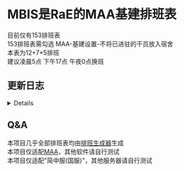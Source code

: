 # MBIS是RaE的MAA基建排班表  
目前仅有153排班表  
153排班表需勾选 MAA-基建设置-不将已进驻的干员放入宿舍  
本表为12+7+5排班  
建议凌晨5点 下午17点 午夜0点换班  

## 更新日志
<details>   
  
- __153排班表 Alpha v0.4.0__  
1.更新新干员 
    
- __153排班表 Alpha v0.3.6 — v0.3.10__  
1.修复宿舍不放满干员问题  
    
- __153排班表 Alpha v0.3.5__  
1.修复"17点班" "制造站3"产物与配置不相符的问题
  
- __153排班表 Alpha v0.3.4__  
1.修复"17点班"迷迭香不上班问题  
__已知问题:__  
1.爱丽丝/车尔尼+"补满空位"功能 如果剩余干员全为满心情可能导致MAA出现最后3/5的情况并且爱丽丝/车尔尼不在宿舍  
      
- __153排班表 Alpha v0.3.3__  
1.尝试解决MAA自定义基建使用"补满空位"功能,宿舍不放满的问题  
PS:爱丽丝/车尔尼+"补满空位"功能 如果剩余干员全为满心情可能导致MAA出现最后3/5的情况并且爱丽丝/车尔尼不在宿舍
  
- __153排班表 Alpha v0.3.2__  
1.修复"0点班"Lancet-2进宿舍休息的问题  
  
- __153排班表 Alpha v0.3.1__  
1.修复排班起止时间问题  
2.更新校正版   
  
- __153排班表 Alpha v0.3__  
1.重做整个排班框架  
2.更新校正版 
    
- __153排班表 Alpha v0.2.4__  
1.菲亚梅塔调回常驻“宿舍1”   
  
- __153排班表 Alpha v0.2.3__  
1.修复了“5点班”迷迭香不上班的问题  
  
- __153排班表 Alpha v0.2.2__  
1.新增校正版  
2.菲亚梅塔修改为常驻“宿舍2”  
  
- __153排班表 Alpha v0.2.1__  
1.跳过了部分无需更换干员设施的重复操作  
  
- __153排班表 Alpha v0.2__  
1.重做整个排班框架  
  
- __153排班表 Alpha v0.1.4__  
1.修复5点班宿舍1仅入驻爱丽丝和宿舍2仅入驻车尔尼的问题  
2.菲亚梅塔修改为17点班使用
  
- __153排班表 Alpha v0.1.3__  
1.修复部分宿舍换干员出现循环问题  
  
- __153排班表 Alpha v0.1.2__  
1.所有班提前1个小时  
  
- __153排班表 Alpha v0.1.1__  
1.宿舍干员部分有些许改动  
  
- __153排班表 Alpha v0.1__  
1.初始生成  
</details>

## Q&A  
本项目几乎全部排班表均由[排班生成器](https://yituliu.site/riicCal/)生成  
本项目仅适配[MAA](https://github.com/MaaAssistantArknights/MaaAssistantArknights)，其他软件请自行测试  
本项目仅适配"简中服(国服)"，其他服务器请自行测试  
